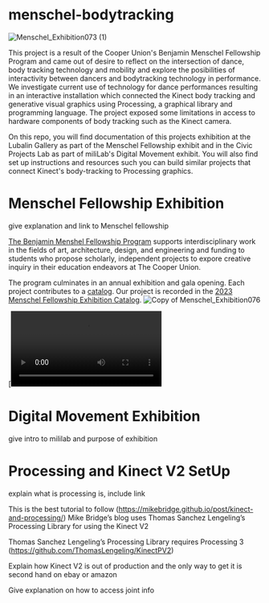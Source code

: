 # menschel-bodytracking
![Menschel_Exhibition073 (1)](https://user-images.githubusercontent.com/71452451/231338377-55c37385-0db7-4615-b4f7-b393ede7495b.jpg)

This project is a result of the Cooper Union's Benjamin Menschel Fellowship Program and came out of desire to reflect on the intersection of dance, body tracking technology and mobility and explore the posibilities of interactivity between dancers and bodytracking technology in performance. We investigate current use of technology for dance performances resulting in an interactive installation which connected the Kinect body tracking and generative visual graphics using Processing, a graphical library and programming language. The project exposed some limitations in access to hardware components of body tracking such as the Kinect camera.

On this repo, you will find documentation of this projects exhibition at the Lubalin Gallery as part of the Menschel Fellowship exhibit and in the Civic Projects Lab as part of miliLab's Digital Movement exhibit. You will also find set up instructions and resources such you can build similar projects that connect Kinect's body-tracking to Processing graphics.

# Menschel Fellowship Exhibition
give explanation and link to Menschel fellowship

[The Benjamin Menshel Fellowship Program](https://cooper.edu/academics/research-fellowships/benjamin-menschel-fellowship-program) supports interdisciplinary work in the fields of art, architecture, design, and engineering and funding to students who propose scholarly, independent projects to expore creative inquiry in their education endeavors at The Cooper Union.

The program culminates in an annual exhibition and gala opening. Each project contributes to a [catalog](https://cooper.edu/academics/research-fellowships/menschel-catalogs). Our project is recorded in the [2023 Menschel Fellowship Exhibition Catalog](https://cooper.edu/sites/default/files/uploads/assets/development/menschel%20catalogue_ML.pdf).
![Copy of Menschel_Exhibition076](https://user-images.githubusercontent.com/71452451/231519182-ca767fbe-f395-4e59-a82e-5c7bd3d6bc57.jpg)

[![levid](https://user-images.githubusercontent.com/71452451/231525109-32840cab-2133-4308-aad7-2e6233eec87b.mp4)

# Digital Movement Exhibition
give intro to mililab and purpose of exhibition

# Processing and Kinect V2 SetUp
explain what is processing is, include link

This is the best tutorial to follow (https://mikebridge.github.io/post/kinect-and-processing/)
Mike Bridge’s blog uses Thomas Sanchez Lengeling’s Processing Library for using the Kinect V2

Thomas Sanchez Lengeling’s Processing Library requires Processing 3 (https://github.com/ThomasLengeling/KinectPV2)

Explain how Kinect V2 is out of production and the only way to get it is second hand on ebay or amazon

Give explanation on how to access joint info
